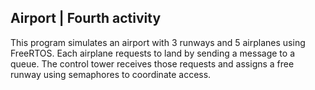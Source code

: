 ## Airport | Fourth activity
This program simulates an airport with 3 runways and 5 airplanes using FreeRTOS. Each airplane requests to land by sending a message to a queue. 
The control tower receives those requests and assigns a free runway using semaphores to coordinate access.